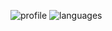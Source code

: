 ![profile] ![languages]

[profile]: https://github-readme-stats.vercel.app/api?username=thur9999&show_icons=true&theme=midnight-purple
[languages]: https://github-readme-stats.vercel.app/api/top-langs/?username=thur9999&theme=midnight-purple
